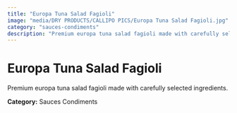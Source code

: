 ```yaml
---
title: "Europa Tuna Salad Fagioli"
image: "media/DRY PRODUCTS/CALLIPO PICS/Europa Tuna Salad Fagioli.jpg"
category: "sauces-condiments"
description: "Premium europa tuna salad fagioli made with carefully selected ingredients."
---
```


# Europa Tuna Salad Fagioli

Premium europa tuna salad fagioli made with carefully selected ingredients.

**Category:** Sauces Condiments
